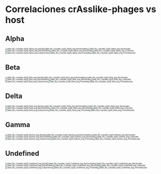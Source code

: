 # Correlaciones crAsslike-phages vs host

## Alpha
<img src="01_spearman_host_22samples_log10/01_alpha_avg/table_16s_crasslike_log10_Alpha_avg_Bacilli.png" alt="table_16s_crasslike_log10_Alpha_avg_Bacilli" style="zoom:40%;" /><img src="01_spearman_host_22samples_log10/01_alpha_avg/table_16s_crasslike_log10_Alpha_avg_Bacteroidales.png" alt="table_16s_crasslike_log10_Alpha_avg_Bacteroidales" style="zoom:40%;" /><img src="01_spearman_host_22samples_log10/01_alpha_avg/table_16s_crasslike_log10_Alpha_avg_Bacteroides.png" alt="table_16s_crasslike_log10_Alpha_avg_Bacteroides" style="zoom:40%;" /><img src="01_spearman_host_22samples_log10/01_alpha_avg/table_16s_crasslike_log10_Alpha_avg_Bacteroidetes.png" alt="table_16s_crasslike_log10_Alpha_avg_Bacteroidetes" style="zoom:40%;" /><img src="01_spearman_host_22samples_log10/01_alpha_avg/table_16s_crasslike_log10_Alpha_avg_Bacteroidia.png" alt="table_16s_crasslike_log10_Alpha_avg_Bacteroidia" style="zoom:40%;" /><img src="01_spearman_host_22samples_log10/01_alpha_avg/table_16s_crasslike_log10_Alpha_avg_Collinsella.png" alt="table_16s_crasslike_log10_Alpha_avg_Collinsella" style="zoom:40%;" /><img src="01_spearman_host_22samples_log10/01_alpha_avg/table_16s_crasslike_log10_Alpha_avg_Eubacterium.png" alt="table_16s_crasslike_log10_Alpha_avg_Eubacterium" style="zoom:40%;" /><img src="01_spearman_host_22samples_log10/01_alpha_avg/table_16s_crasslike_log10_Alpha_avg_Prevotella.png" alt="table_16s_crasslike_log10_Alpha_avg_Prevotella" style="zoom:40%;" /><img src="01_spearman_host_22samples_log10/01_alpha_avg/table_16s_crasslike_log10_Alpha_avg_Prevotellaceae.png" alt="table_16s_crasslike_log10_Alpha_avg_Prevotellaceae" style="zoom:40%;" />

<div style="page-break-after: always; break-after: page;"></div>

## Beta
<img src="01_spearman_host_22samples_log10/02_beta_avg/table_16s_crasslike_log10_Beta_avg_Bacilli.png" alt="table_16s_crasslike_log10_Beta_avg_Bacilli" style="zoom:40%;" /><img src="01_spearman_host_22samples_log10/02_beta_avg/table_16s_crasslike_log10_Beta_avg_Bacteroidales.png" alt="table_16s_crasslike_log10_Beta_avg_Bacteroidales" style="zoom:40%;" /><img src="01_spearman_host_22samples_log10/02_beta_avg/table_16s_crasslike_log10_Beta_avg_Bacteroides.png" alt="table_16s_crasslike_log10_Beta_avg_Bacteroides" style="zoom:40%;" /><img src="01_spearman_host_22samples_log10/02_beta_avg/table_16s_crasslike_log10_Beta_avg_Bacteroidetes.png" alt="table_16s_crasslike_log10_Beta_avg_Bacteroidetes" style="zoom:40%;" /><img src="01_spearman_host_22samples_log10/02_beta_avg/table_16s_crasslike_log10_Beta_avg_Bacteroidia.png" alt="table_16s_crasslike_log10_Beta_avg_Bacteroidia" style="zoom:40%;" /><img src="01_spearman_host_22samples_log10/02_beta_avg/table_16s_crasslike_log10_Beta_avg_Collinsella.png" alt="table_16s_crasslike_log10_Beta_avg_Collinsella" style="zoom:40%;" /><img src="01_spearman_host_22samples_log10/02_beta_avg/table_16s_crasslike_log10_Beta_avg_Eubacterium.png" alt="table_16s_crasslike_log10_Beta_avg_Eubacterium" style="zoom:40%;" /><img src="01_spearman_host_22samples_log10/02_beta_avg/table_16s_crasslike_log10_Beta_avg_Prevotella.png" alt="table_16s_crasslike_log10_Beta_avg_Prevotella" style="zoom:40%;" /><img src="01_spearman_host_22samples_log10/02_beta_avg/table_16s_crasslike_log10_Beta_avg_Prevotellaceae.png" alt="table_16s_crasslike_log10_Beta_avg_Prevotellaceae" style="zoom:40%;" />

<div style="page-break-after: always; break-after: page;"></div>

## Delta
<img src="01_spearman_host_22samples_log10/03_delta_avg/table_16s_crasslike_log10_Delta_avg_Bacilli.png" alt="table_16s_crasslike_log10_Delta_avg_Bacilli" style="zoom:40%;" /><img src="01_spearman_host_22samples_log10/03_delta_avg/table_16s_crasslike_log10_Delta_avg_Bacteroidales.png" alt="table_16s_crasslike_log10_Delta_avg_Bacteroidales" style="zoom:40%;" /><img src="01_spearman_host_22samples_log10/03_delta_avg/table_16s_crasslike_log10_Delta_avg_Bacteroides.png" alt="table_16s_crasslike_log10_Delta_avg_Bacteroides" style="zoom:40%;" /><img src="01_spearman_host_22samples_log10/03_delta_avg/table_16s_crasslike_log10_Delta_avg_Bacteroidetes.png" alt="table_16s_crasslike_log10_Delta_avg_Bacteroidetes" style="zoom:40%;" /><img src="01_spearman_host_22samples_log10/03_delta_avg/table_16s_crasslike_log10_Delta_avg_Bacteroidia.png" alt="table_16s_crasslike_log10_Delta_avg_Bacteroidia" style="zoom:40%;" /><img src="01_spearman_host_22samples_log10/03_delta_avg/table_16s_crasslike_log10_Delta_avg_Collinsella.png" alt="table_16s_crasslike_log10_Delta_avg_Collinsella" style="zoom:40%;" /><img src="01_spearman_host_22samples_log10/03_delta_avg/table_16s_crasslike_log10_Delta_avg_Eubacterium.png" alt="table_16s_crasslike_log10_Delta_avg_Eubacterium" style="zoom:40%;" /><img src="01_spearman_host_22samples_log10/03_delta_avg/table_16s_crasslike_log10_Delta_avg_Prevotella.png" alt="table_16s_crasslike_log10_Delta_avg_Prevotella" style="zoom:40%;" /><img src="01_spearman_host_22samples_log10/03_delta_avg/table_16s_crasslike_log10_Delta_avg_Prevotellaceae.png" alt="table_16s_crasslike_log10_Delta_avg_Prevotellaceae" style="zoom:40%;" />

<div style="page-break-after: always; break-after: page;"></div>

## Gamma
<img src="01_spearman_host_22samples_log10/04_gamma_avg/table_16s_crasslike_log10_Gamma_avg_Bacilli.png" alt="table_16s_crasslike_log10_Gamma_avg_Bacilli" style="zoom:40%;" /><img src="01_spearman_host_22samples_log10/04_gamma_avg/table_16s_crasslike_log10_Gamma_avg_Bacteroidales.png" alt="table_16s_crasslike_log10_Gamma_avg_Bacteroidales" style="zoom:40%;" /><img src="01_spearman_host_22samples_log10/04_gamma_avg/table_16s_crasslike_log10_Gamma_avg_Bacteroides.png" alt="table_16s_crasslike_log10_Gamma_avg_Bacteroides" style="zoom:40%;" /><img src="01_spearman_host_22samples_log10/04_gamma_avg/table_16s_crasslike_log10_Gamma_avg_Bacteroidetes.png" alt="table_16s_crasslike_log10_Gamma_avg_Bacteroidetes" style="zoom:40%;" /><img src="01_spearman_host_22samples_log10/04_gamma_avg/table_16s_crasslike_log10_Gamma_avg_Bacteroidia.png" alt="table_16s_crasslike_log10_Gamma_avg_Bacteroidia" style="zoom:40%;" /><img src="01_spearman_host_22samples_log10/04_gamma_avg/table_16s_crasslike_log10_Gamma_avg_Collinsella.png" alt="table_16s_crasslike_log10_Gamma_avg_Collinsella" style="zoom:40%;" /><img src="01_spearman_host_22samples_log10/04_gamma_avg/table_16s_crasslike_log10_Gamma_avg_Eubacterium.png" alt="table_16s_crasslike_log10_Gamma_avg_Eubacterium" style="zoom:40%;" /><img src="01_spearman_host_22samples_log10/04_gamma_avg/table_16s_crasslike_log10_Gamma_avg_Prevotella.png" alt="table_16s_crasslike_log10_Gamma_avg_Prevotella" style="zoom:40%;" /><img src="01_spearman_host_22samples_log10/04_gamma_avg/table_16s_crasslike_log10_Gamma_avg_Prevotellaceae.png" alt="table_16s_crasslike_log10_Gamma_avg_Prevotellaceae" style="zoom:40%;" />

<div style="page-break-after: always; break-after: page;"></div>

## Undefined
<img src="01_spearman_host_22samples_log10/05_undefined_avg/table_16s_crasslike_log10_Undefined_avg_Bacilli.png" alt="table_16s_crasslike_log10_Undefined_avg_Bacilli" style="zoom:40%;" /><img src="01_spearman_host_22samples_log10/05_undefined_avg/table_16s_crasslike_log10_Undefined_avg_Bacteroidales.png" alt="table_16s_crasslike_log10_Undefined_avg_Bacteroidales" style="zoom:40%;" /><img src="01_spearman_host_22samples_log10/05_undefined_avg/table_16s_crasslike_log10_Undefined_avg_Bacteroides.png" alt="table_16s_crasslike_log10_Undefined_avg_Bacteroides" style="zoom:40%;" /><img src="01_spearman_host_22samples_log10/05_undefined_avg/table_16s_crasslike_log10_Undefined_avg_Bacteroidetes.png" alt="table_16s_crasslike_log10_Undefined_avg_Bacteroidetes" style="zoom:40%;" /><img src="01_spearman_host_22samples_log10/05_undefined_avg/table_16s_crasslike_log10_Undefined_avg_Bacteroidia.png" alt="table_16s_crasslike_log10_Undefined_avg_Bacteroidia" style="zoom:40%;" /><img src="01_spearman_host_22samples_log10/05_undefined_avg/table_16s_crasslike_log10_Undefined_avg_Collinsella.png" alt="table_16s_crasslike_log10_Undefined_avg_Collinsella" style="zoom:40%;" /><img src="01_spearman_host_22samples_log10/05_undefined_avg/table_16s_crasslike_log10_Undefined_avg_Eubacterium.png" alt="table_16s_crasslike_log10_Undefined_avg_Eubacterium" style="zoom:40%;" /><img src="01_spearman_host_22samples_log10/05_undefined_avg/table_16s_crasslike_log10_Undefined_avg_Prevotella.png" alt="table_16s_crasslike_log10_Undefined_avg_Prevotella" style="zoom:40%;" /><img src="01_spearman_host_22samples_log10/05_undefined_avg/table_16s_crasslike_log10_Undefined_avg_Prevotellaceae.png" alt="table_16s_crasslike_log10_Undefined_avg_Prevotellaceae" style="zoom:40%;" />

<div style="page-break-after: always; break-after: page;"></div>
